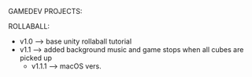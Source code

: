 GAMEDEV PROJECTS:

ROLLABALL:
  - v1.0 --> base unity rollaball tutorial
  - v1.1 --> added background music and game stops when all cubes are picked up
      - v1.1.1 --> macOS vers. 
